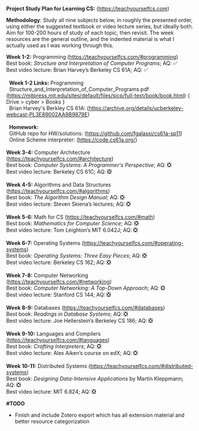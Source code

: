 **Project Study Plan for Learning CS:** (https://teachyourselfcs.com)

**Methodology**: Study all nine subjects below, in roughly the presented order, using either the suggested textbook or video lecture series, but ideally both. Aim for 100-200 hours of study of each topic, then revisit. The week resources are the general outline, and the indented material is what I actually used as I was working through this.

**Week 1-2:** Programming (https://teachyourselfcs.com/#programming)<br>
Best book: *Structure and Interpretation of Computer Programs*; AQ: :white_check_mark:<br>
Best video lecture: Brian Harvey’s Berkeley CS 61A; AQ: :white_check_mark:<br>
<br>
&nbsp;&nbsp;**Week 1-2 Links:** Programming<br>
&nbsp;&nbsp;Structure_and_Interpretation_of_Computer_Programs.pdf (https://mitpress.mit.edu/sites/default/files/sicp/full-text/book/book.html) { Drive > cyber > Books }<br>
&nbsp;&nbsp;Brian Harvey's Berkley CS 61A: (https://archive.org/details/ucberkeley-webcast-PL3E89002AA9B9879E)<br>
&nbsp;&nbsp;<br>
&nbsp;&nbsp;**Homework:**<br>
&nbsp;&nbsp;GitHub repo for HW/solutions: (https://github.com/fgalassi/cs61a-sp11)<br>
&nbsp;&nbsp;Online Scheme interpreter: (https://code.cs61a.org/)<br>
<br>
**Week 3-4:** Computer Architecture (https://teachyourselfcs.com/#architecture)<br>
Best book: *Computer Systems: A Programmer's Perspective*; AQ: :negative_squared_cross_mark: <br>
Best video lecture: Berkeley CS 61C; AQ: :negative_squared_cross_mark:<br>
<br>
**Week 4-5:** Algorithms and Data Structures (https://teachyourselfcs.com/#algorithms)<br>
Best book: *The Algorithm Design Manual*; AQ: :negative_squared_cross_mark:<br>
Best video lecture: Steven Skiena’s lectures; AQ: :negative_squared_cross_mark:<br>
<br>
**Week 5-6:** Math for CS (https://teachyourselfcs.com/#math)<br>
Best book: *Mathematics for Computer Science*; AQ: :negative_squared_cross_mark:<br>
Best video lecture: Tom Leighton’s MIT 6.042J; AQ: :negative_squared_cross_mark:<br>
<br>
**Week 6-7:** Operating Systems (https://teachyourselfcs.com/#operating-systems)<br>
Best book: *Operating Systems: Three Easy Pieces*; AQ: :negative_squared_cross_mark:<br>
Best video lecture: Berkeley CS 162; AQ: :negative_squared_cross_mark:<br>
<br>
**Week 7-8:** Computer Networking (https://teachyourselfcs.com/#networking)<br>
Best book: *Computer Networking: A Top-Down Approach*; AQ: :negative_squared_cross_mark:<br>
Best video lecture: Stanford CS 144; AQ: :negative_squared_cross_mark:<br>
<br>
**Week 8-9:** Databases (https://teachyourselfcs.com/#databases)<br>
Best book: *Readings in Database Systems*; AQ: :negative_squared_cross_mark:<br>
Best video lecture: Joe Hellerstein’s Berkeley CS 186; AQ: :negative_squared_cross_mark:<br>
<br>
**Week 9-10:** Languages and Compilers (https://teachyourselfcs.com/#languages)<br>
Best book: *Crafting Interpreters*; AQ: :negative_squared_cross_mark:<br>
Best video lecture: Alex Aiken’s course on edX; AQ: :negative_squared_cross_mark:<br>
<br>
**Week 10-11:** Distributed Systems (https://teachyourselfcs.com/#distributed-systems)<br>
Best book: *Designing Data-Intensive Applications* by Martin Kleppmann; AQ: :negative_squared_cross_mark:<br>
Best video lecture: MIT 6.824; AQ: :negative_squared_cross_mark:<br>

**#TODO**<br>
- Finish and include Zotero export which has all extension material and better resource categorization

